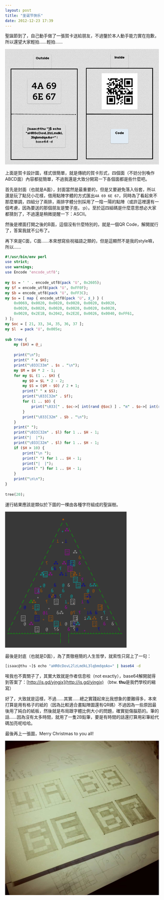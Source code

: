 ```yaml
---
layout: post
title: "圣诞节快乐"
date: 2012-12-23 17:39
---
```

聖誕節到了，自己動手做了一張賀卡送給朋友，不過鑒於本人動手能力實在抱歉，所以還望大家輕拍……輕拍……

![Christmas Card](/assets/img/20121223-1.png)

上面是賀卡設計圖，樣式很簡單，就是傳統的賀卡形式，四個面（不妨分別喚作ABCD面）內容都挺簡單，不過我還是大致分開寫一下各個面都是些什麼吧。

首先是封面（也就是A面），封面當然是最重要的，但是又要避免落入俗套，所以還是玩了點兒小花樣，借用點陣字體的方式匯出`4A 69 6E 67`，同時為了看起來不那麼單調，四組分了兩排，兩排字體分別採用了一陰一陽的點陣（或許這裡還有一個考慮，因為要送的那個朋友是雙子座。:p）。至於這四組碼是什麼意思想必大家都猜到了，不過還是稍微提醒一下：ASCII。

然後是裡面打開之後的B面，這個沒有什麼特別的，就是一個QR Code，解開就行了，答案我就不公布了。

再下來是C面，C面……本來想寫些祝福語之類的，但是這顯然不是我的style嘛，所以……

```perl
#!/usr/bin/env perl
use strict;
use warnings;
use Encode 'encode_utf8';

my $s = ' ' . encode_utf8(pack 'U', 0x2605);
my $f = encode_utf8(pack 'U', 0xFF0F);
my $b = encode_utf8(pack 'U', 0xFF3C);
my $o = [ map { encode_utf8(pack 'U', $_) } (
    0x0069, 0x0020, 0x0020, 0x0020, 0x0020, 0x0020,
    0x0020, 0x0020, 0x0020, 0x0020, 0x0020, 0x0020,
    0x0020, 0x2E1B, 0x2042, 0x2E2E, 0x0026, 0x0040, 0xFF61,
) ];
my $oc = [ 21, 33, 34, 35, 36, 37 ];
my $l  = pack 'U', 0x005e;

sub tree {
    my ($H) = @_;

    print("\n");
    print(" " x $H);
    print("\033[33m" . $s . "\n");
    my $M = $H * 2 - 1;
    for my $L (1 .. $H) {
        my $O = $L * 2 - 2;
        my $S = ($M - $O) / 2 + 1;
        print(" " x $S);
        print("\033[32m" . $f);
        for (1 .. $O) {
            print("\033[" . $oc->[ int(rand @$oc) ] . "m" . $o->[ int(rand @$o) ]);
        }
        print("\033[32m" . $b . "\n");
    }
    print(" ");
    print("\033[32m" . $l) for 1 .. $H - 1;
    print("|  |");
    print("\033[32m" . $l) for 1 .. $H - 1;
    if ($H > 10) {
        print("\n ");
        print(" ") for 1 .. $H - 1;
        print("|  |");
        print(" ") for 1 .. $H - 1;
    }
    print("\n\n");
}

tree(20);
```

運行結果應該是類似於下圖的一棵由各種字符組成的聖誕樹。

![](/assets/img/20121223-2.png)

最後是封底（也就是D面），為了貫徹極簡的人生哲學，就索性只寫上了一句：

```sh
[isaac@thu ~]$ echo "aHR0cDovL2lzLmdkL3lqbmdqeAo=" | base64 -d
```

唉我也不賣關子了，其實大致就是作者信息啦（not exactly），base64解開就得到答案了：[http://is.gd/yjngjx](http://is.gd/yjngjx) （btw. **thu**是我們學校的縮寫）

好了，大致就是這樣，不過……其實……總之實踐起來比我想象的要難得多，本來打算是用有格子的紙的（因為比較適合畫點陣圖還有QR碼）不過因為一些原因最後用了純白的紙板，然後就是布局跟字體比例大小的問題，確實挺傷腦筋的。筆的話……因為沒有太多時間，就用了一隻2B鉛筆，要是有時間的話還打算用彩筆給代碼加亮呢哈哈。

最後再上一張圖，Merry Christmas to you all!

![](/assets/img/20121223-3.jpg)
